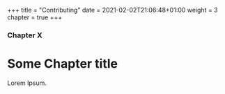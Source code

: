 +++
title = "Contributing"
date = 2021-02-02T21:06:48+01:00
weight = 3
chapter = true
+++

### Chapter X

# Some Chapter title

Lorem Ipsum.